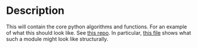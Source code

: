 # Description
This will contain the core python algorithms and functions. For an example of what this should look like. See [this repo](https://github.com/dkoslicki/PressPurt/tree/master/Python_version/src). In particular, [this file](https://github.com/dkoslicki/PressPurt/blob/master/Python_version/src/NumSwitch.py) shows what such a module might look like structurally. 

